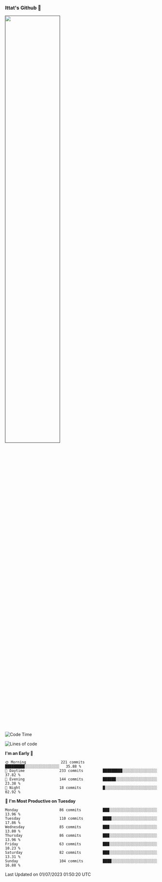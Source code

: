 ### Ittat's Github 👋

<a href="">
  <img align="center" src="https://github-readme-stats.vercel.app/api?username=ittat&hide_border=true&show_icons=true&count_private=true&theme=graywhite"  width="60%"/>
</a>


<!--START_SECTION:waka-->
![Code Time](http://img.shields.io/badge/Code%20Time-105%20hrs%2017%20mins-blue)

![Lines of code](https://img.shields.io/badge/From%20Hello%20World%20I%27ve%20Written-737.5%20thousand%20lines%20of%20code-blue)

**I'm an Early 🐤** 

```text
🌞 Morning                221 commits         █████████░░░░░░░░░░░░░░░░   35.88 % 
🌆 Daytime                233 commits         █████████░░░░░░░░░░░░░░░░   37.82 % 
🌃 Evening                144 commits         ██████░░░░░░░░░░░░░░░░░░░   23.38 % 
🌙 Night                  18 commits          █░░░░░░░░░░░░░░░░░░░░░░░░   02.92 % 
```
📅 **I'm Most Productive on Tuesday** 

```text
Monday                   86 commits          ███░░░░░░░░░░░░░░░░░░░░░░   13.96 % 
Tuesday                  110 commits         ████░░░░░░░░░░░░░░░░░░░░░   17.86 % 
Wednesday                85 commits          ███░░░░░░░░░░░░░░░░░░░░░░   13.80 % 
Thursday                 86 commits          ███░░░░░░░░░░░░░░░░░░░░░░   13.96 % 
Friday                   63 commits          ███░░░░░░░░░░░░░░░░░░░░░░   10.23 % 
Saturday                 82 commits          ███░░░░░░░░░░░░░░░░░░░░░░   13.31 % 
Sunday                   104 commits         ████░░░░░░░░░░░░░░░░░░░░░   16.88 % 
```



 Last Updated on 01/07/2023 01:50:20 UTC
<!--END_SECTION:waka-->



<!--
**ittat/ittat** is a ✨ _special_ ✨ repository because its `README.md` (this file) appears on your GitHub profile.

Here are some ideas to get you started:

- 🔭 I’m currently working on ...
- 🌱 I’m currently learning ...
- 👯 I’m looking to collaborate on ...
- 🤔 I’m looking for help with ...
- 💬 Ask me about ...
- 📫 How to reach me: ...
- 😄 Pronouns: ...
- ⚡ Fun fact: ...

    technologies: {
        mobileApp: ["Android App"],
        frontEnd: {
            js: ["Vue", "Nuxt"],
            css: ["materialize", "vuetify", "bootstrap"]
        },
        backEnd: {
            js: ["node", "express", "SuiteScript"],
            python: ["flask"]
        },
        devOps: ["AWS", "Docker🐳", "Route53", "Nginx"],
        databases: ["mongo", "MySql", "sqlite"],
        misc: ["Firebase", "Socket.IO", "selenium", "open-cv", "php", "SuiteApp"]
    },
-->
